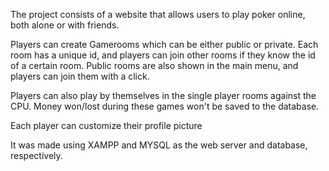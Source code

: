 The project consists of a website that allows users to play poker online, both alone or with friends.

Players can create Gamerooms which can be either public or private. Each room has a unique id, and players can join other rooms if they know the id of a certain room. Public rooms are also shown in the main menu, and players can join them with a click.

Players can also play by themselves in the single player rooms against the CPU. Money won/lost during these games won't be saved to the database.

Each player can customize their profile picture

It was made using XAMPP and MYSQL as the web server and database, respectively.
